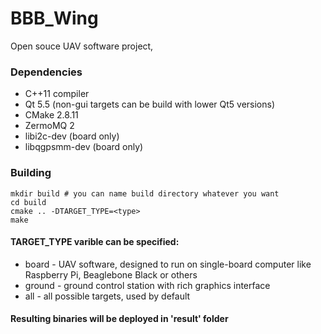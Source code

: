 # BBB_Wing
Open souce UAV software project, 

### Dependencies
 
  * C++11 compiler
  * Qt 5.5 (non-gui targets can be build with lower Qt5 versions)
  * CMake 2.8.11
  * ZermoMQ 2
  * libi2c-dev (board only)
  * libqgpsmm-dev (board only)

### Building 
```
mkdir build # you can name build directory whatever you want
cd build
cmake .. -DTARGET_TYPE=<type>
make
```

#### TARGET_TYPE varible can be specified:
 
  * board - UAV software, designed to run on single-board computer like Raspberry Pi, Beaglebone Black or others
  * ground - ground control station with rich graphics interface
  * all - all possible targets, used by default

#### Resulting binaries will be deployed in 'result' folder
